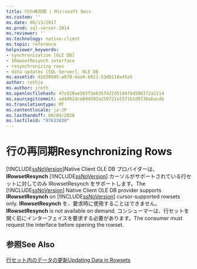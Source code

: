```yaml
---
title: 行の再同期 | Microsoft Docs
ms.custom: ''
ms.date: 06/13/2017
ms.prod: sql-server-2014
ms.reviewer: ''
ms.technology: native-client
ms.topic: reference
helpviewer_keywords:
- synchronization [OLE DB]
- IRowsetResynch interface
- resynchronizing rows
- data updates [SQL Server], OLE DB
ms.assetid: d2d30505-a878-4aa9-b821-53d8118a45a5
author: rothja
ms.author: jroth
ms.openlocfilehash: 47c628ae583f3e635f422d5146f64508372a1114
ms.sourcegitcommit: ad4d92dce894592a259721a1571b1d8736abacdb
ms.translationtype: MT
ms.contentlocale: ja-JP
ms.lasthandoff: 08/04/2020
ms.locfileid: "87633830"
---
```

# <a name="resynchronizing-rows"></a><span data-ttu-id="90ba3-102">行の再同期</span><span class="sxs-lookup"><span data-stu-id="90ba3-102">Resynchronizing Rows</span></span>
  <span data-ttu-id="90ba3-103">[!INCLUDE[ssNoVersion](../../includes/ssnoversion-md.md)]Native Client OLE DB プロバイダーは、 **IRowsetResynch** [!INCLUDE[ssNoVersion](../../includes/ssnoversion-md.md)] カーソルがサポートされている行セットに対してのみ IRowsetResynch をサポートします。</span><span class="sxs-lookup"><span data-stu-id="90ba3-103">The [!INCLUDE[ssNoVersion](../../includes/ssnoversion-md.md)] Native Client OLE DB provider supports **IRowsetResynch** on [!INCLUDE[ssNoVersion](../../includes/ssnoversion-md.md)] cursor-supported rowsets only.</span></span> <span data-ttu-id="90ba3-104">**IRowsetResynch** を、要求時に使用することはできません。</span><span class="sxs-lookup"><span data-stu-id="90ba3-104">**IRowsetResynch** is not available on demand.</span></span> <span data-ttu-id="90ba3-105">コンシューマーは、行セットを開く前にインターフェイスを要求する必要があります。</span><span class="sxs-lookup"><span data-stu-id="90ba3-105">The consumer must request the interface before opening the rowset.</span></span>  
  
## <a name="see-also"></a><span data-ttu-id="90ba3-106">参照</span><span class="sxs-lookup"><span data-stu-id="90ba3-106">See Also</span></span>  
 [<span data-ttu-id="90ba3-107">行セット内のデータの更新</span><span class="sxs-lookup"><span data-stu-id="90ba3-107">Updating Data in Rowsets</span></span>](updating-data-in-rowsets.md)  
  
  
